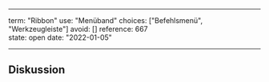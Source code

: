 
---
term:      "Ribbon"
use:       "Menüband"
choices:   ["Befehlsmenü", "Werkzeugleiste"]
avoid:     []
reference: 667        
state:     open
date:      "2022-01-05"

---

## Diskussion

